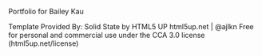 Portfolio for Bailey Kau 

Template Provided By: 
Solid State by HTML5 UP
html5up.net | @ajlkn
Free for personal and commercial use under the CCA 3.0 license (html5up.net/license)
